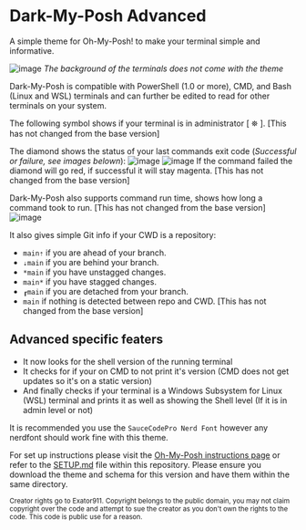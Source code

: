 # Dark-My-Posh Advanced
A simple theme for Oh-My-Posh! to make your terminal simple and informative.

![image](https://github.com/user-attachments/assets/5744b167-fb98-4766-bac1-41de8eed3b40)
*The background of the terminals does not come with the theme*

Dark-My-Posh is compatible with PowerShell (1.0 or more), CMD, and Bash (Linux and WSL) terminals and can further be edited to read for other terminals on your system.

The following symbol shows if your terminal is in administrator [ ⛯ ]. [This has not changed from the base version]

The diamond shows the status of your last commands exit code (*Successful or failure, see images belown*):
![image](https://github.com/user-attachments/assets/1f1ed2c3-e179-4916-bf5a-b9e3ecd5ac98)
![image](https://github.com/user-attachments/assets/dbf687eb-c310-4f46-bd6b-06315d5264d0)
If the command failed the diamond will go red, if successful it will stay magenta. [This has not changed from the base version]

Dark-My-Posh also supports command run time, shows how long a command took to run. [This has not changed from the base version]
![image](https://github.com/user-attachments/assets/22d4d427-230e-4736-93e2-d8b16e919640)

It also gives simple Git info if your CWD is a repository:
- `main⇡` if you are ahead of your branch.
- `⇣main` if you are behind your branch.
- `*main` if you have unstagged changes.
- `main*` if you have stagged changes.
- `┎main` if you are detached from your branch.
- `main` if nothing is detected between repo and CWD.
[This has not changed from the base version]

## Advanced specific featers
- It now looks for the shell version of the running terminal
- It checks for if your on CMD to not print it's version (CMD does not get updates so it's on a static version)
- And finally checks if your terminal is a Windows Subsystem for Linux (WSL) terminal and prints it as well as showing the Shell level (If it is in admin level or not)


It is recommended you use the `SauceCodePro Nerd Font` however any nerdfont should work fine with this theme.

For set up instructions please visit the [Oh-My-Posh instructions page](https://ohmyposh.dev/docs/installation/prompt) or refer to the [SETUP.md](https://github.com/Exator921/Dark-My-Posh/blob/main/SETUP.md) file within this repository. Please ensure you download the theme and schema for this version and have them within the same directory.

<sub>Creator rights go to Exator911. Copyright belongs to the public domain, you may not claim copyright over the code and attempt to sue the creator as you don't own the rights to the code. This code is public use for a reason.</sub>
